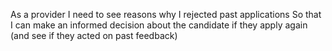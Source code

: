 As a provider
I need to see reasons why I rejected past applications
So that I can make an informed decision about the candidate if they apply again (and see if they acted on past feedback)
